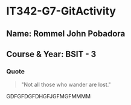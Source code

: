 # IT342-G7-GitActivity


## Name: Rommel John Pobadora  
## Course & Year: BSIT - 3


### Quote
> "Not all those who wander are lost."

GDFGFDGFDHGFJGFMGFMMMM
